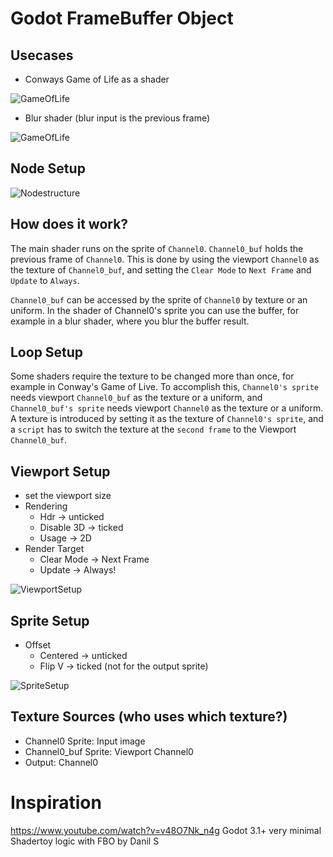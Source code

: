 # Godot FrameBuffer Object

## Usecases
* Conways Game of Life as a shader


![GameOfLife](https://user-images.githubusercontent.com/82725304/151081379-f8a105ab-a368-460a-bd99-fc4e79fc2ca9.png)
* Blur shader (blur input is the previous frame)


![GameOfLife](https://user-images.githubusercontent.com/82725304/151081630-cae03268-ece9-4558-af99-fedf9ad5b28a.png)

## Node Setup
![Nodestructure](https://user-images.githubusercontent.com/82725304/151080515-c89e50ee-0ce2-4faf-9f53-36b9126b9b23.PNG)

## How does it work?
The main shader runs on the sprite of ```Channel0```.
```Channel0_buf``` holds the previous frame of ```Channel0```.
This is done by using the viewport ```Channel0``` as the texture of 
```Channel0_buf```, and setting the ```Clear Mode``` to ```Next Frame``` and ```Update``` to ```Always```.

```Channel0_buf``` can be accessed by the sprite of ```Channel0``` by texture or an uniform.
In the shader of Channel0's sprite you can use the buffer, for example in a blur shader, where you blur the buffer result.

## Loop Setup
Some shaders require the texture to be changed more than once, for example in Conway's Game of Live.
To accomplish this, ```Channel0's sprite``` needs viewport ```Channel0_buf``` as the texture or a uniform,
and ```Channel0_buf's sprite``` needs viewport ```Channel0``` as the texture or a uniform.
A texture is introduced by setting it as the texture of ```Channel0's sprite```, and a ```script``` has to switch 
the texture at the ```second frame``` to the Viewport ```Channel0_buf```.

 
## Viewport Setup
* set the viewport size
* Rendering
  * Hdr -> unticked
  * Disable 3D -> ticked
  * Usage -> 2D
* Render Target
  * Clear Mode -> Next Frame
  * Update -> Always!


![ViewportSetup](https://user-images.githubusercontent.com/82725304/151080699-450d37b5-0202-4109-9779-138eb6163ff8.PNG)

  
## Sprite Setup
* Offset
  * Centered -> unticked
  * Flip V -> ticked (not for the output sprite)


![SpriteSetup](https://user-images.githubusercontent.com/82725304/151080934-fc185b5a-c748-409a-9b64-078b20b35835.PNG)
  
## Texture Sources (who uses which texture?)
* Channel0 Sprite: Input image
* Channel0_buf Sprite: Viewport Channel0
* Output: Channel0

# Inspiration
https://www.youtube.com/watch?v=v48O7Nk_n4g
Godot 3.1+ very minimal Shadertoy logic with FBO by Danil S

